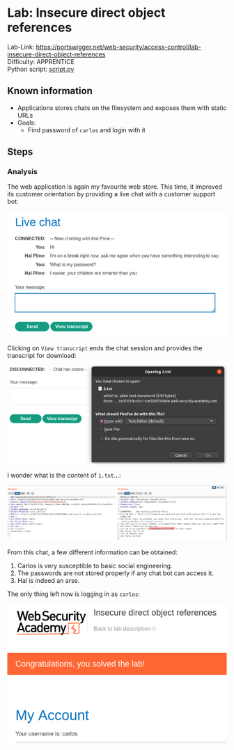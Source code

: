 # Lab: Insecure direct object references

Lab-Link: <https://portswigger.net/web-security/access-control/lab-insecure-direct-object-references>  
Difficulty: APPRENTICE  
Python script: [script.py](script.py)  

## Known information

- Applications stores chats on the filesystem and exposes them with static URLs
- Goals:
  - Find password of `carlos` and login with it

## Steps

### Analysis

The web application is again my favourite web store. This time, it improved its customer orientation by providing a live chat with a customer support bot:

![chat](img/chat.png)

Clicking on `View transcript` ends the chat session and provides the transcript for download:

![transcript](img/transcript.png)

I wonder what is the content of `1.txt`...:

![carlos_chat](img/carlos_chat.png)

From this chat, a few different information can be obtained:

1. Carlos is very susceptible to basic social engineering.
2. The passwords are not stored properly if any chat bot can access it.
3. Hal is indeed an arse.

The only thing left now is logging in as `carlos`:

![success](img/success.png)
